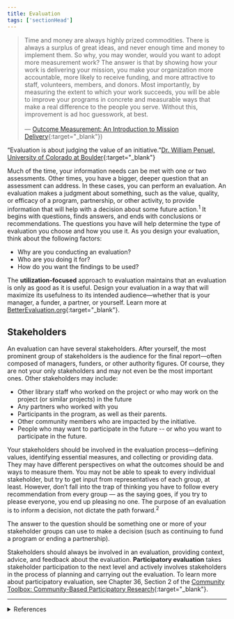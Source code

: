 ```yaml
---
title: Evaluation
tags: ['sectionHead']
---
```


> Time and money are always highly prized commodities. There is always a surplus of great ideas, and never enough time and money to implement them. So why, you may wonder, would you want to adopt more measurement work? The answer is that by showing how your work is delivering your mission, you make your organization more accountable, more likely to receive funding, and more attractive to staff, volunteers, members, and donors. Most importantly, by measuring the extent to which your work succeeds, you will be able to improve your programs in concrete and measurable ways that make a real difference to the people you serve. Without this, improvement is ad hoc guesswork, at best. <br/><br/>— [Outcome Measurement: An Introduction to Mission Delivery](https://charityvillage.com/outcome_measurement_an_introduction_to_mission_delivery/){:target="_blank"})

“Evaluation is about judging the value of an initiative.”[Dr. William Penuel, University of Colorado at Boulder](https://www.youtube.com/watch?v=WXbkeFIEN8Y){:target="_blank"}

Much of the time, your information needs can be met with one or two assessments. Other times, you have a bigger, deeper question that an assessment can address. In these cases, you can perform an evaluation. An evaluation makes a judgment about something, such as the value, quality, or efficacy of a program, partnership, or other activity, to provide information that will help with a decision about some future action.<sup>1</sup> It begins with questions, finds answers, and ends with conclusions or recommendations. The questions you have will help determine the type of evaluation you choose and how you use it. As you design your evaluation, think about the following factors:

- Why are you conducting an evaluation?
- Who are you doing it for?
- How do you want the findings to be used?

The **utilization-focused** approach to evaluation maintains that an evaluation is only as good as it is useful. Design your evaluation in a way that will maximize its usefulness to its intended audience—whether that is your manager, a funder, a partner, or yourself. Learn more at [BetterEvaluation.org](http://www.betterevaluation.org/en/plan/approach/utilization_focused_evaluation){:target="_blank"}.

## Stakeholders

An evaluation can have several stakeholders. After yourself, the most prominent group of stakeholders is the audience for the final report—often composed of managers, funders, or other authority figures. Of course, they are not your only stakeholders and may not even be the most important ones. Other stakeholders may include:

- Other library staff who worked on the project or who may work on the project (or similar projects) in the future
- Any partners who worked with you
- Participants in the program, as well as their parents.
- Other community members who are impacted by the initiative.
- People who may want to participate in the future -- or who you want to participate in the future.

Your stakeholders should be involved in the evaluation process—defining values, identifying essential measures, and collecting or providing data. They may have different perspectives on what the outcomes should be and ways to measure them. You may not be able to speak to every individual stakeholder, but try to get input from representatives of each group, at least. However, don’t fall into the trap of thinking you have to follow every recommendation from every group — as the saying goes, if you try to please everyone, you end up pleasing no one. The purpose of an evaluation is to inform a decision, not dictate the path forward.<sup>2</sup>

The answer to the question should be something one or more of your stakeholder groups can use to make a decision (such as continuing to fund a program or ending a partnership).

Stakeholders should always be involved in an evaluation, providing context, advice, and feedback about the evaluation. **Participatory evaluation** takes stakeholder participation to the next level and actively involves stakeholders in the process of planning and carrying out the evaluation. To learn more about participatory evaluation, see Chapter 36, Section 2 of the [Community Toolbox: Community-Based Participatory Research](http://ctb.ku.edu/en/table-of-contents/evaluate/evaluation/intervention-research/main){:target="_blank"}.

---
<details>
	<summary>References</summary>
	<p>1: <a href="https://doi.org/10.17226/12614" target="_blank">Surrounded by Science: Learning Science in Informal Environments</a> by Marilyn Fenichel and Heidi A. Schweingruber, p. 111. National Academies Press, 2010.</p>
 	<p>2: <a href="http://www.informalscience.org/evaluation/pi-guide" target="_blank">Principal Investigator’s Guide: Managing Evaluation in Informal STEM Education Projects</a>, by R. Bonney, K. Ellenbogen, L. Goodyear, & R. Hellenga, pp. 3-4. Center for Advancement of Informal Science Education, 2001.</p>
</details>